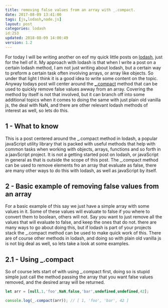 ```yaml
---
title: removing false values from an array with _.compact.
date: 2017-08-09 13:41:00
tags: [js,lodash,node.js]
layout: post
categories: lodash
id:253
updated: 2018-08-09 14:00:49
version: 1.2
---
```


For today I will be writing another on eof my quick little posts on [lodash](https://lodash.com/), just for the hell of it. My approach with lodash is that when I write a post on a certain lodash method, I am not just writing about lodash, but a certain way to preform a certain task often involving arrays, or array like objects. So under that light I think it is a good idea to write some content on the topic. Anyway todays post will center around the [\_.compact](https://lodash.com/docs/4.17.10#compact) method that can be used to quickly remove false values awway from an array. Covering the method by itself is not that involved, but it can branch off into some additional topics when it comes to doing the same with just plain old vanilla js, the deal with NaN, and there are other relevant lodash methods of interest as well, so lets do this.

<!-- more -->

## 1 - What to know

This is a post centered around the \_.compact method in lodash, a popular javaScript utility library that is packed with useful methods that help with common tasks when working with objects, arrays, functions and so forth in a jaavScript project. It is not a getting started post on lodash, or javaScript in general as that is outside the scope of this post. The \_.compact method can be used to remove elements fro an array that evaluate as false, there are many other ways to do this with lodash, as well as javaScript by itself.

## 2 - Basic example of removing false values from an array

For a basic example of this say we just have a simple array with some values in it. Some of these values will evaluate to false if you where to convert them to boolean, others will not. Say you want to just remove all the values that will evaluate to false, and keep the ones that do not. there are many ways to go about doing this, but if lodash is part of your projects stack the \_.compact method can be used to make quick work of this. There are of course other methods in lodash, and doing so with plain old vanilla js is not big deal as well, so lets take a look at some examples.

## 2.1 - Using \_.compact

So of course lets start of with using \_.compact first, doing so is stupid simple just call the method passing the array that you want false values removed, and the desired array will be returned.

```js
let arr = [null,1,'foo',NaN,false,'bar',undefined,undefined,42];

console.log(_.compact(arr)); // [ 1, 'foo', 'bar', 42 ]
```
